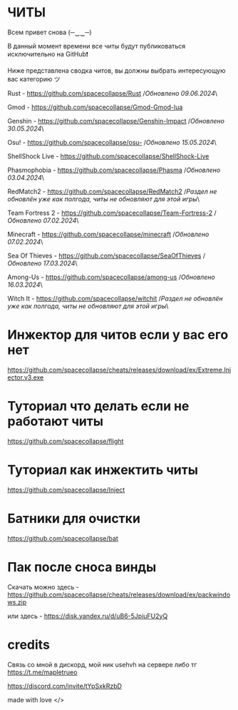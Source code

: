 # ЧИТЫ

Всем привет снова (─‿‿─)

В данный момент времени все читы будут публиковаться исключительно на GitHub❗

Ниже представлена сводка читов, вы должны выбрать интересующую вас категорию ツ 

Rust - https://github.com/spacecollapse/Rust /*Обновлено 09.06.2024*\

Gmod - https://github.com/spacecollapse/Gmod-Gmod-lua

Genshin - https://github.com/spacecollapse/Genshin-Impact /*Обновлено 30.05.2024*\

Osu! - https://github.com/spacecollapse/osu- /*Обновлено 15.05.2024*\

ShellShock Live - https://github.com/spacecollapse/ShellShock-Live

Phasmophobia - https://github.com/spacecollapse/Phasma /*Обновлено 03.04.2024*\

RedMatch2 - https://github.com/spacecollapse/RedMatch2 /*Раздел не обновлён уже как полгода, читы не обновляют для этой игры*\

Team Fortress 2 - https://github.com/spacecollapse/Team-Fortress-2 /*Обновлено 07.02.2024*\

Minecraft - https://github.com/spacecollapse/minecraft /*Обновлено 07.02.2024*\

Sea Of Thieves - https://github.com/spacecollapse/SeaOfThieves /*Обновлено 17.03.2024*\

Among-Us - https://github.com/spacecollapse/among-us /*Обновлено 16.03.2024*\

Witch It - https://github.com/spacecollapse/witchit /*Раздел не обновлён уже как полгода, читы не обновляют для этой игры*\


# Инжектор для читов если у вас его нет
https://github.com/spacecollapse/cheats/releases/download/ex/Extreme.Injector.v3.exe

# Туториал что делать если не работают читы 
https://github.com/spacecollapse/flight

# Туториал как инжектить читы
https://github.com/spacecollapse/Inject

# Батники для очистки
https://github.com/spacecollapse/bat

# Пак после сноса винды

Скачать можно здесь - https://github.com/spacecollapse/cheats/releases/download/ex/packwindows.zip

или здесь - https://disk.yandex.ru/d/uB6-5JpiuFU2yQ

# credits
Связь со мной в дискорд, мой ник usehvh на сервере либо тг https://t.me/mapletrueo


https://discord.com/invite/tYpSxkRzbD

made with love </>
